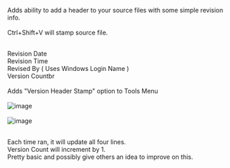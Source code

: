 Adds ability to add a header to your source files with some simple revision info.<br><br>
Ctrl+Shift+V will stamp source file.<br><br>

Revision Date<br>
Revision Time<br>
Revised By  ( Uses Windows Login Name )<br>
Version Countbr<br><br>
Adds "Version Header Stamp" option to Tools Menu<br><br>
![image](https://github.com/user-attachments/assets/1e7c787d-6f37-497c-829c-76500a85779c)<br><br>
![image](https://github.com/user-attachments/assets/bc015e06-687b-474d-ba3d-33b5035181ac)<br><br>

Each time ran, it will update all four lines.<br>
Version Count will increment by 1.<br>
Pretty basic and possibly give others an idea to improve on this.<br>
